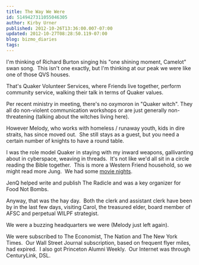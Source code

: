 ```yaml
---
title: The Way We Were
id: 5149427311055046305
author: Kirby Urner
published: 2012-10-26T13:36:00.007-07:00
updated: 2012-10-27T08:28:50.119-07:00
blog: bizmo_diaries
tags: 
---
```


I'm thinking of Richard Burton singing his "one shining moment, Camelot" swan song.  This isn't one exactly, but I'm thinking at our peak we were like one of those QVS houses.

That's Quaker Volunteer Services, where Friends live together, perform community service, walking their talk in terms of Quaker values.

Per recent ministry in meeting, there's no oxymoron in "Quaker witch". They all do non-violent communication workshops or are just generally non-threatening (talking about the witches living here).

However Melody, who works with homeless / runaway youth, kids in dire straits, has since moved out.  She still stays as a guest, but you need a certain number of knights to have a round table.

I was the role model Quaker in staying with my inward weapons, gallivanting about in cyberspace, weaving in threads.  It's not like we'd all sit in a circle reading the Bible together.  This is more a Western Friend household, so we might read more Jung.  We had some [movie nights](http://worldgame.blogspot.com/2012/10/the-lady-movie-review.html).

JenQ helped write and publish The Radicle and was a key organizer for Food Not Bombs.

Anyway, that was the hay day.  Both the clerk and assistant clerk have been by in the last few days, visiting Carol, the treasured elder, board member of AFSC and perpetual WILPF strategist.

We were a buzzing headquarters we were (Melody just left again).

We were subscribed to The Economist, The Nation and The New York Times.  Our Wall Street Journal subscription, based on frequent flyer miles, had expired.  I also got Princeton Alumni Weekly.  Our Internet was through CenturyLink, DSL.